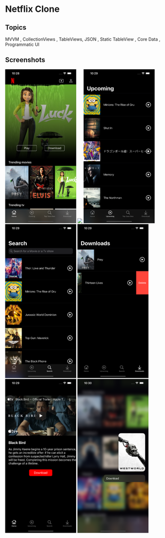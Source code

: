 # Netflix Clone


## Topics
MVVM , CollectionViews , TableViews, JSON , Static TableView , Core Data , Programmatic UI

## Screenshots
<img src="Images/Main.png" width="230"> <img src="Images/Main2.png" width="230">
<img src="Images/Upcoming.png" width="230">
<img src="Images/Search.png" width="230">
<img src="Images/Downloads.png" width="230">
<img src="Images/Trailer.png" width="230">
<img src="Images/Download2.png" width="230">


